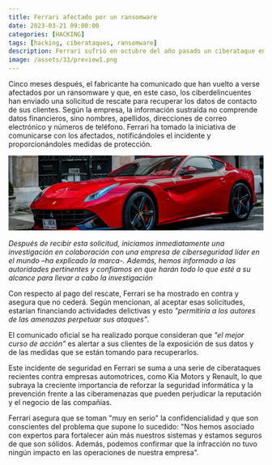 ```yaml
---
title: Ferrari afectado por un ransomware
date: 2023-03-21 09:00:00 
categories: [HACKING]
tags: [hacking, ciberataques, ransomware]
description: Ferrari sufrió en octubre del año pasado un ciberataque en el que robaron 7 gigabytes de información de la empresa, como manuales de reparación, fichas técnicas y documentos privados y/o sensibles.
image: /assets/33/preview1.png
--- 
```


Cinco meses después, el fabricante ha comunicado que han vuelto a verse afectados por un ransomware y que, en este caso, los ciberdelincuentes han enviado una solicitud de rescate para recuperar los datos de contacto de sus clientes. Según la empresa, la información sustraída no comprende datos financieros, sino nombres, apellidos, direcciones de correo electrónico y números de teléfono. Ferrari ha tomado la iniciativa de comunicarse con los afectados, notificándoles el incidente y proporcionándoles medidas de protección.

![Imagen 01](/assets/33/033.png)

*Después de recibir esta solicitud, iniciamos inmediatamente una investigación en colaboración con una empresa de ciberseguridad líder en el mundo –ha explicado la marca-. Además, hemos informado a las autoridades pertinentes y confiamos en que harán todo lo que esté a su alcance para llevar a cabo la investigación*

Con respecto al pago del rescate, Ferrari se ha mostrado en contra y asegura que no cederá. Según mencionan, al aceptar esas solicitudes, estarían financiando actividades delictivas y esto *"permitiría a los autores de las amenazas perpetuar sus ataques"*.

El comunicado oficial se ha realizado porque consideran que *"el mejor curso de acción"* es alertar a sus clientes de la exposición de sus datos y de las medidas que se están tomando para recuperarlos.

Este incidente de seguridad en Ferrari se suma a una serie de ciberataques recientes contra empresas automotrices, como Kia Motors y Renault, lo que subraya la creciente importancia de reforzar la seguridad informática y la prevención frente a las ciberamenazas que pueden perjudicar la reputación y el negocio de las compañías.

Ferrari asegura que se toman "muy en serio" la confidencialidad y que son conscientes del problema que supone lo sucedido: "Nos hemos asociado con expertos para fortalecer aún más nuestros sistemas y estamos seguros de que son sólidos. Además, podemos confirmar que la infracción no tuvo ningún impacto en las operaciones de nuestra empresa".

